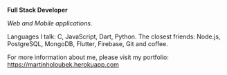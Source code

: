 **Full Stack Developer**

_Web and Mobile applications._

Languages I talk: C, JavaScript, Dart, Python.
The closest friends: Node.js, PostgreSQL, MongoDB, Flutter, Firebase, Git and coffee.

For more information about me, please visit my portfolio: https://martinholoubek.herokuapp.com
